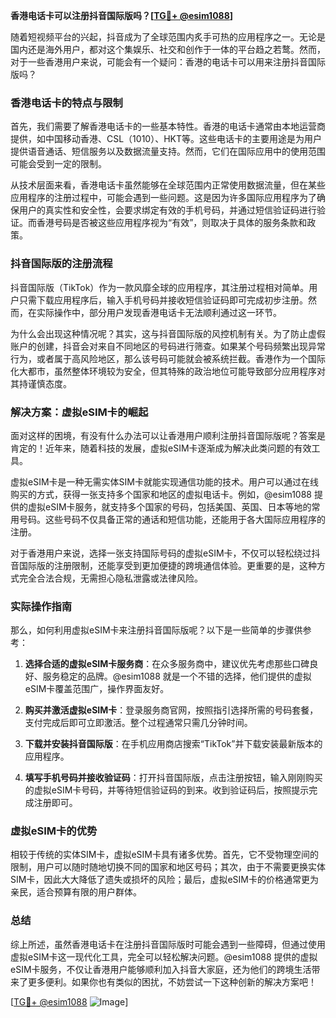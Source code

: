 **香港电话卡可以注册抖音国际版吗？[[TG💪+ @esim1088](https://t.me/s/esim1088)]**

随着短视频平台的兴起，抖音成为了全球范围内炙手可热的应用程序之一。无论是国内还是海外用户，都对这个集娱乐、社交和创作于一体的平台趋之若鹜。然而，对于一些香港用户来说，可能会有一个疑问：香港的电话卡可以用来注册抖音国际版吗？

### 香港电话卡的特点与限制

首先，我们需要了解香港电话卡的一些基本特性。香港的电话卡通常由本地运营商提供，如中国移动香港、CSL（1010）、HKT等。这些电话卡的主要用途是为用户提供语音通话、短信服务以及数据流量支持。然而，它们在国际应用中的使用范围可能会受到一定的限制。

从技术层面来看，香港电话卡虽然能够在全球范围内正常使用数据流量，但在某些应用程序的注册过程中，可能会遇到一些问题。这是因为许多国际应用程序为了确保用户的真实性和安全性，会要求绑定有效的手机号码，并通过短信验证码进行验证。而香港号码是否被这些应用程序视为“有效”，则取决于具体的服务条款和政策。

### 抖音国际版的注册流程

抖音国际版（TikTok）作为一款风靡全球的应用程序，其注册过程相对简单。用户只需下载应用程序后，输入手机号码并接收短信验证码即可完成初步注册。然而，在实际操作中，部分用户发现香港电话卡无法顺利通过这一环节。

为什么会出现这种情况呢？其实，这与抖音国际版的风控机制有关。为了防止虚假账户的创建，抖音会对来自不同地区的号码进行筛查。如果某个号码频繁出现异常行为，或者属于高风险地区，那么该号码可能就会被系统拦截。香港作为一个国际化大都市，虽然整体环境较为安全，但其特殊的政治地位可能导致部分应用程序对其持谨慎态度。

### 解决方案：虚拟eSIM卡的崛起

面对这样的困境，有没有什么办法可以让香港用户顺利注册抖音国际版呢？答案是肯定的！近年来，随着科技的发展，虚拟eSIM卡逐渐成为解决此类问题的有效工具。

虚拟eSIM卡是一种无需实体SIM卡就能实现通信功能的技术。用户可以通过在线购买的方式，获得一张支持多个国家和地区的虚拟电话卡。例如，@esim1088 提供的虚拟eSIM卡服务，就支持多个国家的号码，包括美国、英国、日本等地的常用号码。这些号码不仅具备正常的通话和短信功能，还能用于各大国际应用程序的注册。

对于香港用户来说，选择一张支持国际号码的虚拟eSIM卡，不仅可以轻松绕过抖音国际版的注册限制，还能享受到更加便捷的跨境通信体验。更重要的是，这种方式完全合法合规，无需担心隐私泄露或法律风险。

### 实际操作指南

那么，如何利用虚拟eSIM卡来注册抖音国际版呢？以下是一些简单的步骤供参考：

1. **选择合适的虚拟eSIM卡服务商**：在众多服务商中，建议优先考虑那些口碑良好、服务稳定的品牌。@esim1088 就是一个不错的选择，他们提供的虚拟eSIM卡覆盖范围广，操作界面友好。

2. **购买并激活虚拟eSIM卡**：登录服务商官网，按照指引选择所需的号码套餐，支付完成后即可立即激活。整个过程通常只需几分钟时间。

3. **下载并安装抖音国际版**：在手机应用商店搜索“TikTok”并下载安装最新版本的应用程序。

4. **填写手机号码并接收验证码**：打开抖音国际版，点击注册按钮，输入刚刚购买的虚拟eSIM卡号码，并等待短信验证码的到来。收到验证码后，按照提示完成注册即可。

### 虚拟eSIM卡的优势

相较于传统的实体SIM卡，虚拟eSIM卡具有诸多优势。首先，它不受物理空间的限制，用户可以随时随地切换不同的国家和地区号码；其次，由于不需要更换实体SIM卡，因此大大降低了遗失或损坏的风险；最后，虚拟eSIM卡的价格通常更为亲民，适合预算有限的用户群体。

### 总结

综上所述，虽然香港电话卡在注册抖音国际版时可能会遇到一些障碍，但通过使用虚拟eSIM卡这一现代化工具，完全可以轻松解决问题。@esim1088 提供的虚拟eSIM卡服务，不仅让香港用户能够顺利加入抖音大家庭，还为他们的跨境生活带来了更多便利。如果你也有类似的困扰，不妨尝试一下这种创新的解决方案吧！

[[TG💪+ @esim1088](https://t.me/s/esim1088) ![Image](https://i.postimg.cc/4NQfJmqS/Snipaste-2025-05-13-00-14-12.png)]